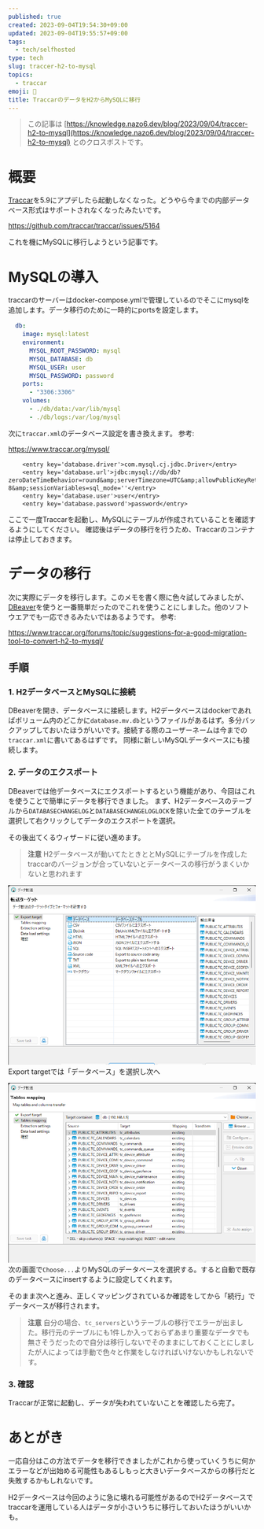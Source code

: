 ```yaml
---
published: true
created: 2023-09-04T19:54:30+09:00
updated: 2023-09-04T19:55:57+09:00
tags:
  - tech/selfhosted
type: tech
slug: traccer-h2-to-mysql
topics:
  - traccar
emoji: 🔄
title: TraccarのデータをH2からMySQLに移行
---
```

> この記事は [https://knowledge.nazo6.dev/blog/2023/09/04/traccer-h2-to-mysql](https://knowledge.nazo6.dev/blog/2023/09/04/traccer-h2-to-mysql) とのクロスポストです。


# 概要
[Traccar](https://www.traccar.org/)を5.9にアプデしたら起動しなくなった。どうやら今までの内部データベース形式はサポートされなくなったみたいです。

https://github.com/traccar/traccar/issues/5164

これを機にMySQLに移行しようという記事です。

# MySQLの導入
traccarのサーバーはdocker-compose.ymlで管理しているのでそこにmysqlを追加します。データ移行のために一時的にportsを設定します。
```yaml:docker-compose.yml
  db:
    image: mysql:latest
    environment:
      MYSQL_ROOT_PASSWORD: mysql
      MYSQL_DATABASE: db
      MYSQL_USER: user
      MYSQL_PASSWORD: password
    ports:
      - "3306:3306"
    volumes:
      - ./db/data:/var/lib/mysql
      - ./db/logs:/var/log/mysql
```
次に`traccar.xml`のデータベース設定を書き換えます。
参考:

https://www.traccar.org/mysql/

```xml:traccar.xmlの一部
    <entry key='database.driver'>com.mysql.cj.jdbc.Driver</entry>
    <entry key='database.url'>jdbc:mysql://db/db?zeroDateTimeBehavior=round&amp;serverTimezone=UTC&amp;allowPublicKeyRetrieval=true&amp;useSSL=false&amp;allowMultiQueries=true&amp;autoReconnect=true&amp;useUnicode=yes&amp;characterEncoding=UTF-8&amp;sessionVariables=sql_mode=''</entry>
    <entry key='database.user'>user</entry>
    <entry key='database.password'>password</entry>

```

ここで一度Traccarを起動し、MySQLにテーブルが作成されていることを確認するようにしてください。
確認後はデータの移行を行うため、Traccarのコンテナは停止しておきます。
# データの移行
次に実際にデータを移行します。このメモを書く際に色々試してみましたが、[DBeaver](https://dbeaver.io/)を使うと一番簡単だったのでこれを使うことにしました。他のソフトウエアでも一応できるみたいではあるようです。
参考:

https://www.traccar.org/forums/topic/suggestions-for-a-good-migration-tool-to-convert-h2-to-mysql/

## 手順
### 1. H2データベースとMySQLに接続
DBeaverを開き、データベースに接続します。H2データベースはdockerであればボリューム内のどこかに`database.mv.db`というファイルがあるはず。多分バックアップしておいたほうがいいです。接続する際のユーザーネームは今までの`traccar.xml`に書いてあるはずです。
同様に新しいMySQLデータベースにも接続します。

### 2. データのエクスポート
DBeaverでは他データベースにエクスポートするという機能があり、今回はこれを使うことで簡単にデータを移行できました。
まず、H2データベースのテーブルから`DATABASECHANGELOG`と`DATABASECHANGELOGLOCK`を除いた全てのテーブルを選択して右クリックしてデータのエクスポートを選択。

その後出てくるウィザードに従い進めます。

> **注意**
> H2データベースが動いてたときととMySQLにテーブルを作成したtraccarのバージョンが合っていないとデータベースの移行がうまくいかないと思われます

![](/images/blog/2023/09/04/t1.png)
Export targetでは「データベース」を選択し次へ

![](/images/blog/2023/09/04/t3.png)
次の画面で`Choose...`よりMySQLのデータベースを選択する。すると自動で既存のデータベースにinsertするように設定してくれます。

そのまま次へと進み、正しくマッピングされているか確認をしてから「続行」でデータベースが移行されます。

> **注意**
> 自分の場合、`tc_servers`というテーブルの移行でエラーが出ました。移行元のテーブルにも1件しか入っておらずあまり重要なデータでも無さそうだったので自分は移行しないでそのままにしておくことにしましたが人によっては手動で色々と作業をしなければいけないかもしれないです。

### 3. 確認
Traccarが正常に起動し、データが失われていないことを確認したら完了。

# あとがき
一応自分はこの方法でデータを移行できましたがこれから使っていくうちに何かエラーなどが出始める可能性もあるしもっと大きいデータベースからの移行だと失敗するかもしれないです。

H2データベースは今回のように急に壊れる可能性があるのでH2データベースでtraccarを運用している人はデータが小さいうちに移行しておいたほうがいいかも。
